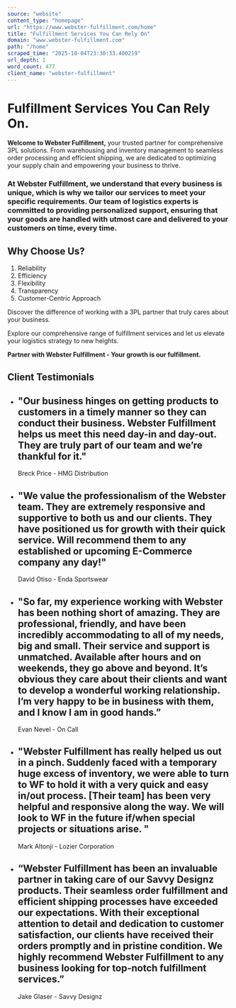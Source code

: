 ```yaml
---
source: "website"
content_type: "homepage"
url: "https://www.webster-fulfillment.com/home"
title: "Fulfillment Services You Can Rely On"
domain: "www.webster-fulfillment.com"
path: "/home"
scraped_time: "2025-10-04T23:30:33.400219"
url_depth: 1
word_count: 477
client_name: "webster-fulfillment"
---
```


# Fulfillment Services You Can Rely On.

**Welcome to Webster Fulfillment,** your trusted partner for comprehensive 3PL solutions. From warehousing and inventory management to seamless order processing and efficient shipping, we are dedicated to optimizing your supply chain and empowering your business to thrive.

### **At Webster Fulfillment, we understand that every business is unique, which is why we tailor our services to meet your specific requirements. Our team of logistics experts is committed to providing personalized support, ensuring that your goods are handled with utmost care and delivered to your customers on time, every time.**

## Why Choose Us?

1.  Reliability  
2.  Efficiency  
3.  Flexibility  
4.  Transparency  
5.  Customer-Centric Approach  

Discover the difference of working with a 3PL partner that truly cares about your business.

Explore our comprehensive range of fulfillment services and let us elevate your logistics strategy to new heights.

**Partner with Webster Fulfillment - Your growth is our fulfillment.**

## Client Testimonials

*   ## "Our business hinges on getting products to customers in a timely manner so they can conduct their business. Webster Fulfillment helps us meet this need day-in and day-out. They are truly part of our team and we’re thankful for it."
    Breck Price - HMG Distribution
*   ## "We value the professionalism of the Webster team. They are extremely responsive and supportive to both us and our clients. They have positioned us for growth with their quick service. Will recommend them to any established or upcoming E-Commerce company any day!"
    David Otiso - Enda Sportswear
*   ## "So far, my experience working with Webster has been nothing short of amazing. They are professional, friendly, and have been incredibly accommodating to all of my needs, big and small. Their service and support is unmatched. Available after hours and on weekends, they go above and beyond. It’s obvious they care about their clients and want to develop a wonderful working relationship. I’m very happy to be in business with them, and I know I am in good hands.”
    Evan Nevel - On Call
*   ## "Webster Fulfillment has really helped us out in a pinch. Suddenly faced with a temporary huge excess of inventory, we were able to turn to WF to hold it with a very quick and easy in/out process. [Their team] has been very helpful and responsive along the way. We will look to WF in the future if/when special projects or situations arise. "
    Mark Altonji - Lozier Corporation
*   ## “Webster Fulfillment has been an invaluable partner in taking care of our Savvy Designz products. Their seamless order fulfillment and efficient shipping processes have exceeded our expectations. With their exceptional attention to detail and dedication to customer satisfaction, our clients have received their orders promptly and in pristine condition. We highly recommend Webster Fulfillment to any business looking for top-notch fulfillment services.”
    Jake Glaser - Savvy Designz